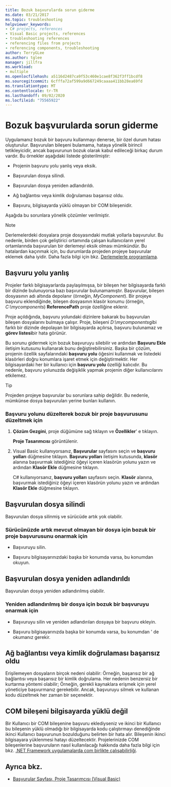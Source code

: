 ```yaml
---
title: Bozuk başvurularda sorun giderme
ms.date: 03/21/2017
ms.topic: troubleshooting
helpviewer_keywords:
- C# projects, references
- Visual Basic projects, references
- troubleshooting references
- referencing files from projects
- referencing components, troubleshooting
author: TerryGLee
ms.author: tglee
manager: jillfra
ms.workload:
- multiple
ms.openlocfilehash: a5116d2487ca9f53c460e1cae8f362f3ff1bcdf8
ms.sourcegitcommit: 6cfffa72af599a9d667249caaaa411bb28ea69fd
ms.translationtype: MT
ms.contentlocale: tr-TR
ms.lasthandoff: 09/02/2020
ms.locfileid: "75565922"
---
```

# <a name="troubleshoot-broken-references"></a>Bozuk başvurularda sorun giderme

Uygulamanız bozuk bir başvuru kullanmayı denerse, bir özel durum hatası oluşturulur. Başvurulan bileşeni bulamama, hataya yönelik birincil tetikleyicidir, ancak başvurunun bozuk olarak kabul edileceği birkaç durum vardır. Bu örnekler aşağıdaki listede gösterilmiştir:

- Projenin başvuru yolu yanlış veya eksik.

- Başvurulan dosya silindi.

- Başvurulan dosya yeniden adlandırıldı.

- Ağ bağlantısı veya kimlik doğrulaması başarısız oldu.

- Başvuru, bilgisayarda yüklü olmayan bir COM bileşenidir.

Aşağıda bu sorunlara yönelik çözümler verilmiştir.

> [!NOTE]
> Derlemelerdeki dosyalara proje dosyasındaki mutlak yollarla başvurulur. Bu nedenle, birden çok geliştirici ortamında çalışan kullanıcıların yerel ortamlarında başvurulan bir derlemeyi eksik olması mümkündür. Bu hatalardan kaçınmak için, bu durumlarda projeden projeye başvurular eklemek daha iyidir. Daha fazla bilgi için bkz. [Derlemelerle programlama](/dotnet/framework/app-domains/programming-with-assemblies).

## <a name="reference-path-is-incorrect"></a>Başvuru yolu yanlış

Projeler farklı bilgisayarlarda paylaşılmışsa, bir bileşen her bilgisayarda farklı bir dizinde bulunuyorsa bazı başvurular bulunamamıştır. Başvurular, bileşen dosyasının adı altında depolanır (örneğin, *MyComponent*). Bir projeye başvuru eklendiğinde, bileşen dosyasının klasör konumu (örneğin, *C:\mycomponents*) **ReferencePath** proje özelliğine eklenir.

Proje açıldığında, başvuru yolundaki dizinlere bakarak bu başvurulan bileşen dosyalarını bulmaya çalışır. Proje, bileşeni *D:\mycomponents*gibi farklı bir dizinde depolayan bir bilgisayarda açılırsa, başvuru bulunamaz ve **görev listesi**bir hata görünür.

Bu sorunu gidermek için bozuk başvuruyu silebilir ve ardından **Başvuru Ekle** iletişim kutusunu kullanarak bunu değiştirebilirsiniz. Başka bir çözüm, projenin özellik sayfalarındaki **başvuru yolu** öğesini kullanmak ve listedeki klasörleri doğru konumlara işaret etmek için değiştirmektir. Her bilgisayardaki her bir kullanıcı için **başvuru yolu** özelliği kalıcıdır. Bu nedenle, başvuru yolunuzda değişiklik yapmak projenin diğer kullanıcılarını etkilemez.

> [!TIP]
> Projeden projeye başvurular bu sorunlara sahip değildir. Bu nedenle, mümkünse dosya başvuruları yerine bunları kullanın.

### <a name="to-fix-a-broken-project-reference-by-correcting-the-reference-path"></a>Başvuru yolunu düzelterek bozuk bir proje başvurusunu düzeltmek için

1. **Çözüm Gezgini**, proje düğümüne sağ tıklayın ve **Özellikler**' e tıklayın.

   **Proje Tasarımcısı** görüntülenir.

1. Visual Basic kullanıyorsanız, **Başvurular** sayfasını seçin ve **başvuru yolları** düğmesine tıklayın. **Başvuru yolları** iletişim kutusunda, **klasör** alanına başvurmak istediğiniz öğeyi içeren klasörün yolunu yazın ve ardından **Klasör Ekle** düğmesine tıklayın.

    C# kullanıyorsanız, **başvuru yolları** sayfasını seçin. **Klasör** alanına, başvurmak istediğiniz öğeyi içeren klasörün yolunu yazın ve ardından **Klasör Ekle** düğmesine tıklayın.

## <a name="referenced-file-has-been-deleted"></a>Başvurulan dosya silindi

Başvurulan dosya silinmiş ve sürücüde artık yok olabilir.

### <a name="to-fix-a-broken-project-reference-for-a-file-that-no-longer-exists-on-your-drive"></a>Sürücünüzde artık mevcut olmayan bir dosya için bozuk bir proje başvurusunu onarmak için

- Başvuruyu silin.

- Başvuru bilgisayarınızdaki başka bir konumda varsa, bu konumdan okuyun.

## <a name="referenced-file-has-been-renamed"></a>Başvurulan dosya yeniden adlandırıldı

Başvurulan dosya yeniden adlandırılmış olabilir.

### <a name="to-fix-a-broken-reference-for-a-file-that-has-been-renamed"></a>Yeniden adlandırılmış bir dosya için bozuk bir başvuruyu onarmak için

- Başvuruyu silin ve yeniden adlandırılan dosyaya bir başvuru ekleyin.

- Başvuru bilgisayarınızda başka bir konumda varsa, bu konumdan ' de okumanız gerekir.

## <a name="network-connection-or-authentication-has-failed"></a>Ağ bağlantısı veya kimlik doğrulaması başarısız oldu

Erişilemeyen dosyaların birçok nedeni olabilir: Örneğin, başarısız bir ağ bağlantısı veya başarısız bir kimlik doğrulama. Her nedenin benzersiz bir kurtarma yöntemi olabilir; Örneğin, gerekli kaynaklara erişmek için yerel yöneticiye başvurmanız gerekebilir. Ancak, başvuruyu silmek ve kullanan kodu düzeltmek her zaman bir seçenektir.

## <a name="com-component-is-not-installed-on-computer"></a>COM bileşeni bilgisayarda yüklü değil

Bir Kullanıcı bir COM bileşenine başvuru eklediyseniz ve ikinci bir Kullanıcı bu bileşenin yüklü olmadığı bir bilgisayarda kodu çalıştırmayı denediğinde ikinci Kullanıcı başvurunun bozulduğunu belirten bir hata alır. Bileşenin ikinci bilgisayara yüklenmesi hatayı düzeltecektir. Projelerinizde COM bileşenlerine başvuruların nasıl kullanılacağı hakkında daha fazla bilgi için bkz. [.NET Framework uygulamalarda com birlikte çalışabilirliği](/dotnet/visual-basic/programming-guide/com-interop/com-interoperability-in-net-framework-applications).

## <a name="see-also"></a>Ayrıca bkz.

- [Başvurular Sayfası, Proje Tasarımcısı (Visual Basic)](../ide/reference/references-page-project-designer-visual-basic.md)
